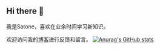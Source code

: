 ## Hi there 👋

我是Satone，喜欢在业余时间学习新知识。

欢迎访问我的[博客](https://satone1008.cn/index.php/%e7%95%99%e8%a8%80%e6%9d%bf/)进行反馈和留言。
[![Anurag's GitHub stats](https://github-readme-stats.vercel.app/api?username=tylhk&count_private=true)](https://github.com/anuraghazra/github-readme-stats)


